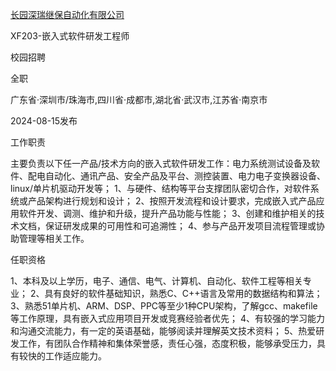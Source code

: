 [长园深瑞继保自动化有限公司](https://sznari.zhiye.com/campus/detail?jobAdId=aaf864e4-926d-454f-9cfb-32476a2f6698)

XF203-嵌入式软件研发工程师

校园招聘

全职

广东省·深圳市/珠海市,四川省·成都市,湖北省·武汉市,江苏省·南京市

2024-08-15发布

工作职责

主要负责以下任一产品/技术方向的嵌入式软件研发工作：电力系统测试设备及软件、配电自动化、通讯产品、安全产品及平台、测控装置、电力电子变换器设备、linux/单片机驱动开发等； 1、与硬件、结构等平台支撑团队密切合作，对软件系统或产品架构进行规划和设计； 2、按照开发流程和设计要求，完成嵌入式产品应用软件开发、调测、维护和升级，提升产品功能与性能； 3、创建和维护相关的技术文档，保证研发成果的可用性和可追溯性； 4、参与产品开发项目流程管理或协助管理等相关工作。

任职资格

1、本科及以上学历，电子、通信、电气、计算机、自动化、软件工程等相关专业； 2、具有良好的软件基础知识，熟悉C、C++语言及常用的数据结构和算法； 3、熟悉51单片机、ARM、DSP、PPC等至少1种CPU架构，了解gcc、makefile等工作原理，具有嵌入式应用项目开发或竞赛经验者优先； 4、有较强的学习能力和沟通交流能力，有一定的英语基础，能够阅读并理解英文技术资料； 5、热爱研发工作，有团队合作精神和集体荣誉感，责任心强，态度积极，能够承受压力，具有较快的工作适应能力。